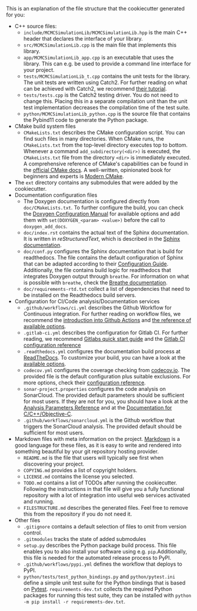 This is an explanation of the file structure that the cookiecutter
generated for you:

* C++ source files:
  * `include/MCMCSimulationLib/MCMCSimulationLib.hpp` is the main
    C++ header that declares the interface of your library.
  * `src/MCMCSimulationLib.cpp` is the main file that implements this library.
  * `app/MCMCSimulationLib_app.cpp` is an executable that uses the library.
    This can e.g. be used to provide a command line interface for your project.
  * `tests/MCMCSimulationLib_t.cpp` contains the unit tests for the library.
    The unit tests are written using Catch2. For further reading on what can be achieved
    with Catch2, we recommend [their tutorial](https://github.com/catchorg/Catch2/blob/devel/docs/tutorial.md).
  * `tests/tests.cpp` is the Catch2 testing driver. You do not need to change
    this. Placing this in a separate compilation unit than the unit test
    implementation decreases the compilation time of the test suite.
  * `python/MCMCSimulationLib_python.cpp` is the source file
    that contains the Pybind11 code to generate the Python package.
* CMake build system files
  * `CMakeLists.txt` describes the CMake configuration script. You can find such files
    in many directories. When CMake runs, the `CMakeLists.txt` from the top-level directory
    executes top to bottom. Whenever a command `add_subdirectory(<dir>)` is executed,
    the `CMakeLists.txt` file from the directory `<dir>` is immediately executed. A comprehensive
    reference of CMake's capabilities can be found in the [official CMake docs](https://cmake.org/documentation/).
    A well-written, opinionated book for beginners and experts is [Modern CMake](https://cliutils.gitlab.io/modern-cmake/).
* The `ext` directory contains any submodules that were added by the cookiecutter.
* Documentation configuration files
  * The Doxygen documentation is configured directly from `doc/CMakeLists.txt`.
    To further configure the build, you can check the [Doxygen Configuration Manual](https://www.doxygen.nl/manual/config.html)
    for available options and add them with `set(DOXYGEN_<param> <value>)` before
    the call to `doxygen_add_docs`.
  * `doc/index.rst` contains the actual text of the Sphinx documentation. It is written
    in *reStructuredText*, which is described in the [Sphinx documentation](https://www.sphinx-doc.org/en/master/usage/restructuredtext/basics.html).
  * `doc/conf.py` configures the Sphinx documentation that is build for readthedocs.
    The file contains the default configuration of Sphinx that can be adapted according
    to their [Configuration Guide](https://www.sphinx-doc.org/en/master/usage/configuration.html).
    Additionally, the file contains build logic for readthedocs that integrates Doxygen
    output through `breathe`. For information on what is possible with `breathe`, check
    the [Breathe documentation](https://breathe.readthedocs.io/en/latest/).
  * `doc/requirements-rtd.txt` collect a list of dependencies that need to be installed
    on the Readthedocs build servers.
* Configuration for CI/Code analysis/Documentation services
  * `.github/workflows/ci.yml` describes the Github Workflow for Continuous
    integration. For further reading on workflow files, we recommend the
    [introduction into Github Actions](https://docs.github.com/en/free-pro-team@latest/actions/learn-github-actions/introduction-to-github-actions)
    and [the reference of available options](https://docs.github.com/en/free-pro-team@latest/actions/reference/workflow-syntax-for-github-actions).
  * `.gitlab-ci.yml` describes the configuration for Gitlab CI. For further
    reading, we recommend [Gitlabs quick start guide](https://docs.gitlab.com/ee/ci/quick_start/)
    and the [Gitlab CI configuration reference](https://docs.gitlab.com/ce/ci/yaml/)
  * `.readthedocs.yml` configures the documentation build process at [ReadTheDocs](https://readthedocs.org).
    To customize your build, you can have a look at the [available options](https://docs.readthedocs.io/en/stable/config-file/v2.html).
  * `codecov.yml` configures the coverage checking from [codecov.io](https://codecov.io). The
    provided file is the default configuration plus suitable exclusions. For more options, check
    their [configuration reference](https://docs.codecov.io/docs/codecov-yaml).
  * `sonar-project.properties` configures the code analysis on SonarCloud. The provided
    default parameters should be sufficient for most users. If they are not for you,
    you should have a look at the [Analysis Parameters Reference](https://docs.sonarqube.org/latest/analysis/analysis-parameters/)
    and at the [Documentation for C/C++/Objective-C](https://docs.sonarqube.org/latest/analysis/languages/cfamily/).
  * `.github/workflows/sonarcloud.yml` is the Github workflow that triggers the SonarCloud
    analysis. The provided default should be sufficient for most users.
* Markdown files with meta information on the project. [Markdown](https://www.markdownguide.org/basic-syntax/) is
  a good language for these files, as it is easy to write and rendered into something beautiful by your git repository
  hosting provider.
  * `README.md` is the file that users will typically see first when discovering your project.
  * `COPYING.md` provides a list of copyright holders.
  * `LICENSE.md` contains the license you selected.
  * `TODO.md` contains a list of TODOs after running the cookiecutter. Following the
    instructions in that file will give you a fully functional repository with a lot
    of integration into useful web services activated and running.
  * `FILESTRUCTURE.md` describes the generated files. Feel free to remove this from the
    repository if you do not need it.
* Other files
  * `.gitignore` contains a default selection of files to omit from version control.
  * `.gitmodules` tracks the state of added submodules
  * `setup.py` describes the Python package build process. This file enables you to also
    install your software using e.g. `pip`.Additionally, this file is needed for the automated release process to PyPI.
  * `.github/workflows/pypi.yml` defines the workflow that deploys to PyPI.
  * `python/tests/test_python_bindings.py` and `python/pytest.ini` define a simple
    unit test suite for the Python bindings that is based on [Pytest](https://docs.pytest.org/en/stable/contents.html).
    `requirements-dev.txt` collects the required Python packages for running this
    test suite, they can be installed with `python -m pip install -r requirements-dev.txt`.
